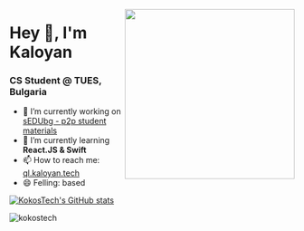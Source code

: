 <img align="right" width=300 src="https://ql.kaloyan.tech/assets/img/mepc.png" /> </p>

# Hey 👋, I'm Kaloyan
### CS Student @ TUES, Bulgaria

- 🔭 I’m currently working on [sEDUbg - p2p student materials](https://github.com/sEDUbg)
- 🌱 I’m currently learning **React.JS & Swift**
- 📫 How to reach me: [ql.kaloyan.tech](https://ql.kaloyan.tech)
- 😄 Felling: based

[![KokosTech's GitHub stats](https://github-readme-stats.vercel.app/api?username=kokostech&?count_private=true&show_icons=true&theme=dark)](https://github.com/anuraghazra/github-readme-stats)
<p align="left"> <img src="https://komarev.com/ghpvc/?username=kokostech" alt="kokostech" /> </p>

<!--
**KokosTech/KokosTech** is a ✨ _special_ ✨ repository because its `README.md` (this file) appears on your GitHub profile.

Here are some ideas to get you started:

- 🔭 I’m currently working on ...
- 🌱 I’m currently learning ...
- 👯 I’m looking to collaborate on ...
- 🤔 I’m looking for help with ...
- 💬 Ask me about ...
- 📫 How to reach me: ...
- 😄 Pronouns: ...
- ⚡ Fun fact: ...
-->
